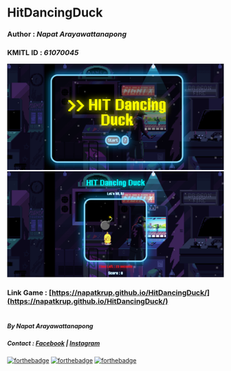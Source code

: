 # HitDancingDuck
### **Author :** *Napat Arayawattanapong*
### **KMITL ID :** *61070045*

![Main1](https://github.com/NAPATKRUP/HitDancingDuck/blob/master/main1.PNG)
![Main2](https://github.com/NAPATKRUP/HitDancingDuck/blob/master/main2.PNG)
### **Link Game :** [https://napatkrup.github.io/HitDancingDuck/](https://napatkrup.github.io/HitDancingDuck/)

# 
##### By Napat Arayawattanapong
##### Contact : [Facebook](https://www.facebook.com/napat.arayawattanapong) | [Instagram](https://www.instagram.com/napat_ar/)

[![forthebadge](https://forthebadge.com/images/badges/uses-html.svg)](https://forthebadge.com)
[![forthebadge](https://forthebadge.com/images/badges/uses-css.svg)](https://forthebadge.com)
[![forthebadge](https://forthebadge.com/images/badges/uses-js.svg)](https://forthebadge.com)
